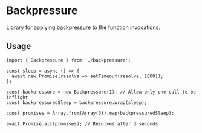 # Backpressure

Library for applying backpressure to the function invocations.

## Usage

```
import { Backpressure } from './backpressure';

const sleep = async () => {
  await new Promise(resolve => setTimeout(resolve, 1000));
};

const backpressure = new Backpressure(1); // Allow only one call to be inflight
const backpressuredSleep = backpressure.wrap(sleep);

const promises = Array.from(Array(3)).map(backpressuredSleep);

await Promise.all(promises); // Resolves after 3 seconds
```
